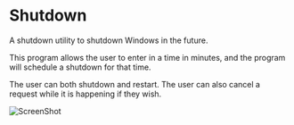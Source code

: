 Shutdown
========

A shutdown utility to shutdown Windows in the future.

This program allows the user to enter in a time in minutes, and the program will schedule a shutdown for that time.

The user can both shutdown and restart. 
The user can also cancel a request while it is happening if they wish.


![ScreenShot](https://{imgur.com/Ah80pux})
